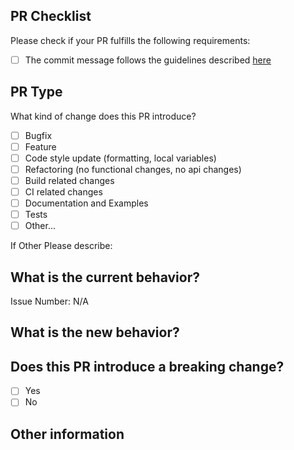 ## PR Checklist

Please check if your PR fulfills the following requirements:

- [ ] The commit message follows the guidelines described [here](../CONTRIBUTING.md)

## PR Type

What kind of change does this PR introduce?

- [ ] Bugfix
- [ ] Feature
- [ ] Code style update (formatting, local variables)
- [ ] Refactoring (no functional changes, no api changes)
- [ ] Build related changes
- [ ] CI related changes
- [ ] Documentation and Examples
- [ ] Tests
- [ ] Other...

If Other Please describe:

## What is the current behavior?

Issue Number: N/A

## What is the new behavior?

## Does this PR introduce a breaking change?

- [ ] Yes
- [ ] No

## Other information
